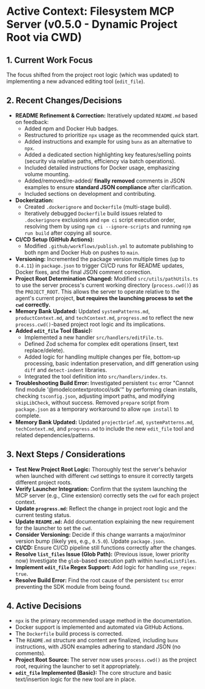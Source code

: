 # Active Context: Filesystem MCP Server (v0.5.0 - Dynamic Project Root via CWD)

## 1. Current Work Focus

The focus shifted from the project root logic (which was updated) to
implementing a new advanced editing tool (`edit_file`).

## 2. Recent Changes/Decisions

- **README Refinement & Correction:** Iteratively updated `README.md` based on
  feedback:
  - Added npm and Docker Hub badges.
  - Restructured to prioritize `npx` usage as the recommended quick start.
  - Added instructions and example for using `bunx` as an alternative to `npx`.
  - Added a dedicated section highlighting key features/selling points (security
    via relative paths, efficiency via batch operations).
  - Included detailed instructions for Docker usage, emphasizing volume
    mounting.
  - Added/removed/re-added/ **finally removed** comments in JSON examples to
    ensure **standard JSON compliance** after clarification.
  - Included sections on development and contributing.
- **Dockerization:**
  - Created `.dockerignore` and `Dockerfile` (multi-stage build).
  - Iteratively debugged `Dockerfile` build issues related to `.dockerignore`
    exclusions and `npm ci` script execution order, resolving them by using
    `npm ci --ignore-scripts` and running `npm run build` after copying all
    source.
- **CI/CD Setup (GitHub Actions):**
  - Modified `.github/workflows/publish.yml` to automate publishing to both npm
    and Docker Hub on pushes to `main`.
- **Versioning:** Incremented the package version multiple times (up to
  `0.4.11`) in `package.json` to trigger CI/CD runs for README updates, Docker
  fixes, and the final JSON comment correction.
- **Project Root Determination Changed:** Modified `src/utils/pathUtils.ts` to
  use the server process's current working directory (`process.cwd()`) as the
  `PROJECT_ROOT`. This allows the server to operate relative to the agent's
  current project, **but requires the launching process to set the `cwd`
  correctly.**
- **Memory Bank Updated:** Updated `systemPatterns.md`, `productContext.md`, and
  `techContext.md`, `progress.md` to reflect the new `process.cwd()`-based
  project root logic and its implications.
- **Added `edit_file` Tool (Basic):**
  - Implemented a new handler `src/handlers/editFile.ts`.
  - Defined Zod schema for complex edit operations (insert, text
    replace/delete).
  - Added logic for handling multiple changes per file, bottom-up processing,
    basic indentation preservation, and diff generation using `diff` and
    `detect-indent` libraries.
  - Integrated the tool definition into `src/handlers/index.ts`.
- **Troubleshooting Build Error:** Investigated persistent `tsc` error "Cannot
  find module '@modelcontextprotocol/sdk'" by performing clean installs,
  checking `tsconfig.json`, adjusting import paths, and modifying
  `skipLibCheck`, without success. Removed `prepare` script from `package.json`
  as a temporary workaround to allow `npm install` to complete.
- **Memory Bank Updated:** Updated `projectbrief.md`, `systemPatterns.md`,
  `techContext.md`, and `progress.md` to include the new `edit_file` tool and
  related dependencies/patterns.

## 3. Next Steps / Considerations

- **Test New Project Root Logic:** Thoroughly test the server's behavior when
  launched with different `cwd` settings to ensure it correctly targets
  different project roots.
- **Verify Launcher Integration:** Confirm that the system launching the MCP
  server (e.g., Cline extension) correctly sets the `cwd` for each project
  context.
- **Update `progress.md`:** Reflect the change in project root logic and the
  current testing status.
- **Update `README.md`:** Add documentation explaining the new requirement for
  the launcher to set the `cwd`.
- **Consider Versioning:** Decide if this change warrants a major/minor version
  bump (likely yes, e.g., `0.5.0`). Update `package.json`.
- **CI/CD:** Ensure CI/CD pipeline still functions correctly after the changes.
- **Resolve `list_files` Issue (Glob Path):** (Previous issue, lower priority
  now) Investigate the `glob`-based execution path within `handleListFiles`.
- **Implement `edit_file` Regex Support:** Add logic for handling
  `use_regex: true`.
- **Resolve Build Error:** Find the root cause of the persistent `tsc` error
  preventing the SDK module from being found.

## 4. Active Decisions

- `npx` is the primary recommended usage method in the documentation.
- Docker support is implemented and automated via GitHub Actions.
- The `Dockerfile` build process is corrected.
- The `README.md` structure and content are finalized, including `bunx`
  instructions, with JSON examples adhering to standard JSON (no comments).
- **Project Root Source:** The server now uses `process.cwd()` as the project
  root, requiring the launcher to set it appropriately.
- **`edit_file` Implemented (Basic):** The core structure and basic
  text/insertion logic for the new tool are in place.
